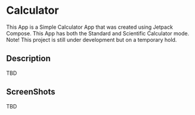 # Calculator

This App is a Simple Calculator App that was created using Jetpack Compose.
This App has both the Standard and Scientific Calculator mode.
Note! This project is still under development but on a temporary hold.

## Description

TBD

## ScreenShots

TBD

